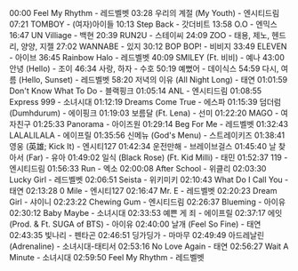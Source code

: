 00:00 Feel My Rhythm - 레드벨벳
03:28 우리의 계절 (My Youth) - 엔시티드림
07:21 TOMBOY - (여자)아이들
10:13 Step Back - 갓더비트
13:58 O.O - 엔믹스
16:47 UN Villiage - 백현
20:39 RUN2U - 스테이씨
24:09 ZOO - 태용, 제노, 헨드리, 양양, 지젤
27:02 WANNABE - 있지
30:12 BOP BOP! - 비비지
33:49 ELEVEN - 아이브
36:45 Rainbow Halo - 레드벨벳
40:09 SMILEY (Ft. 비비) - 예나
43:00 안녕 (Hello) - 조이
46:34 사랑, 하자 - 수호
50:19 예뻤어 - 데이식스
54:59 다시, 여름 (Hello, Sunset) - 레드벨벳
58:20 저녁의 이유 (All Night Long) - 태연
01:01:59 Don't Know What To Do - 블랙핑크
01:05:14 ANL - 엔시티드림
01:08:55 Express 999 - 소녀시대
01:12:19 Dreams Come True - 에스파
01:15:39 덤더럼 (Dumhdurum) - 에이핑크
01:19:03 보름달 (Ft. Lena) - 선미
01:22:20 MAGO - 여자친구
01:25:33 Panorama - 아이즈원
01:29:14 Beg For Me - 레드벨벳
01:32:43 LALALILALA - 에이프릴
01:35:56 신메뉴 (God's Menu) - 스트레이키즈
01:38:41 영웅 (英雄; Kick It) - 엔시티127
01:42:34 운전만해 - 브레이브걸스
01:45:40 날 찾아서 (Far) - 유아
01:49:02 일식 (Black Rose) (Ft. Kid Milli) - 태민
01:52:37 119 - 엔시티드림
01:56:33 Run - 엑소
02:00:08 After School - 위클리
02:03:30 Lucky Girl - 레드벨벳
02:06:51 Seista - 위키미키
02:10:43 What Do I Call You - 태연
02:13:28 0 Mile - 엔시티127
02:16:47 Mr. E - 레드벨벳
02:20:23 Dream Girl - 샤이니
02:23:22 Chewing Gum - 엔시티드림
02:26:37 Blueming - 아이유
02:30:12 Baby Maybe - 소녀시대
02:33:53 예쁜 게 죄 - 에이프릴
02:37:17 에잇 (Prod. & Ft. SUGA of BTS) - 아이유
02:40:00 날개 (Feel So Fine) - 태연
02:43:35 빛나리 - 펜타곤
02:46:51 딩가딩가 - 마마무
02:49:49 아드레날린 (Adrenaline) - 소녀시대-태티서
02:53:16 No Love Again - 태연
02:56:27 Wait A Minute - 소녀시대
02:59:50 Feel My Rhythm - 레드벨벳
